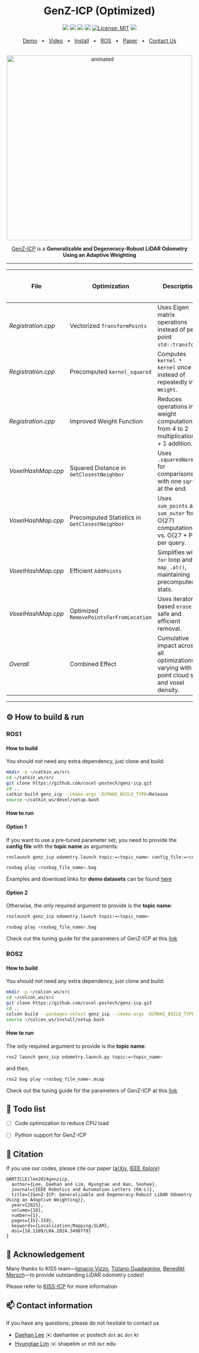 <div align="center">
    <h1>GenZ-ICP (Optimized)</h1>
    <a href="https://github.com/cocel-postech/genz-icp/tree/master/cpp/genz_icp"><img src="https://img.shields.io/badge/-C++-blue?logo=cplusplus" /></a>
    <a href="https://github.com/cocel-postech/genz-icp/tree/master/ros"><img src="https://img.shields.io/badge/ROS1-Noetic-blue" /></a>
    <a href="https://github.com/cocel-postech/genz-icp/tree/master/ros"><img src="https://img.shields.io/badge/ROS2-Humble-blue" /></a>
    <a href=""><img src="https://img.shields.io/badge/Linux-FCC624?logo=linux&logoColor=black" /></a>
    <a href="https://github.com/cocel-postech/genz-icp/blob/master/LICENSE"><img src="https://img.shields.io/badge/License-MIT-green.svg" alt="License: MIT" /></a>
    <a href="https://ieeexplore.ieee.org/document/10753079"><img src="https://img.shields.io/badge/DOI-10.1109/LRA.2024.3498779-004088.svg"/>
    <br />
    <br />
    <a href="https://www.youtube.com/watch?v=EyTJbdC_AA4">Demo</a>
    <span>&nbsp;&nbsp;•&nbsp;&nbsp;</span>
    <a href="https://www.youtube.com/watch?v=CU6aAiTIO6Y">Video</a>
    <span>&nbsp;&nbsp;•&nbsp;&nbsp;</span>
    <a href="https://github.com/cocel-postech/genz-icp/blob/master/README.md">Install</a>
    <span>&nbsp;&nbsp;•&nbsp;&nbsp;</span>
    <a href="https://github.com/cocel-postech/genz-icp/tree/master/ros">ROS</a>
    <span>&nbsp;&nbsp;•&nbsp;&nbsp;</span>
    <a href="https://arxiv.org/abs/2411.06766">Paper</a>
    <span>&nbsp;&nbsp;•&nbsp;&nbsp;</span>
    <a href="https://github.com/cocel-postech/genz-icp/issues">Contact Us</a>
  <br />
  <br />
  <p align="center"><img src=pictures/GenZ-ICP.gif alt="animated" width="500" /></p>

  [GenZ-ICP][arXivlink] is a **Generalizable and Degeneracy-Robust LiDAR Odometry Using an Adaptive Weighting**
</div>

[arXivlink]: https://arxiv.org/abs/2411.06766

---
| **File**             | **Optimization**                              | **Description**                                                                                              | **Estimated CPU Usage Reduction**         |
|----------------------|-----------------------------------------------|--------------------------------------------------------------------------------------------------------------|-------------------------------------------|
| *Registration.cpp* | Vectorized `TransformPoints` | Uses Eigen matrix operations instead of per-point `std::transform`.                                         | 5–15% of total runtime                   |
| *Registration.cpp* | Precomputed `kernel_squared` | Computes `kernel * kernel` once instead of repeatedly in `Weight`.                                           | 0.5–1% of total runtime                  |
| *Registration.cpp* | Improved Weight Function | Reduces operations in weight computation from 4 to 2 multiplications + 1 addition.                          | 2–5% of total runtime                    |
| *VoxelHashMap.cpp* | Squared Distance in `GetClosestNeighbor`      | Uses `.squaredNorm()` for comparisons, with one `sqrt` at the end.                                           | 10–20% of total runtime                  |
| *VoxelHashMap.cpp* | Precomputed Statistics in `GetClosestNeighbor`| Uses `sum_points` and `sum_outer` for O(27) computation vs. O(27 * P) per query.                            | 15–25% of total runtime                  |
| *VoxelHashMap.cpp* | Efficient `AddPoints`                         | Simplifies with `for` loop and `map_.at()`, maintaining precomputed stats.                                  | 1–3% of total runtime                    |
| *VoxelHashMap.cpp* | Optimized `RemovePointsFarFromLocation`       | Uses iterator-based `erase` for safe and efficient removal.                                                 | 1–2% of total runtime                    |
| *Overall*          | Combined Effect                               | Cumulative impact across all optimizations, varying with point cloud size and voxel density.               | **30–70% of total runtime**              |
---

## :gear: How to build & run

### ROS1

#### How to build

You should not need any extra dependency, just clone and build:
    
```sh
mkdir -p ~/catkin_ws/src
cd ~/catkin_ws/src
git clone https://github.com/cocel-postech/genz-icp.git
cd ..
catkin build genz_icp --cmake-args -DCMAKE_BUILD_TYPE=Release
source ~/catkin_ws/devel/setup.bash
```

#### How to run

#### Option 1

If you want to use a pre-tuned parameter set, you need to provide the **config file** with the **topic name** as arguments:

```sh
roslaunch genz_icp odometry.launch topic:=<topic_name> config_file:=<config_file_name>.yaml
```
```sh
rosbag play <rosbag_file_name>.bag
```

Examples and download links for **demo datasets** can be found [here][ros_readme_link]

[ros_readme_link]: https://github.com/cocel-postech/genz-icp/blob/master/ros/README.md

#### Option 2

Otherwise, the only required argument to provide is the **topic name**:

```sh
roslaunch genz_icp odometry.launch topic:=<topic_name>
```
```sh
rosbag play <rosbag_file_name>.bag
```

Check out the tuning guide for the parameters of GenZ-ICP at this [link][tuning_guide_link]

[tuning_guide_link]: https://github.com/cocel-postech/genz-icp/blob/master/ros/config/parameter_tuning_guide.md

### ROS2

#### How to build

You should not need any extra dependency, just clone and build:
    
```sh
mkdir -p ~/colcon_ws/src
cd ~/colcon_ws/src
git clone https://github.com/cocel-postech/genz-icp.git
cd ..
colcon build --packages-select genz_icp --cmake-args -DCMAKE_BUILD_TYPE=Release
source ~/colcon_ws/install/setup.bash
```

#### How to run

The only required argument to provide is the **topic name**:

```sh
ros2 launch genz_icp odometry.launch.py topic:=<topic_name>
```

and then,

```sh
ros2 bag play <rosbag_file_name>.mcap
```

Check out the tuning guide for the parameters of GenZ-ICP at this [link][tuning_guide_link]

## :pushpin: Todo list
- [ ] Code optimization to reduce CPU load
- [ ] Python support for GenZ-ICP


## :pencil: Citation

If you use our codes, please cite our paper ([arXiv][arXivLink], [IEEE *Xplore*][genzicpIEEElink])
```
@ARTICLE{lee2024genzicp,
  author={Lee, Daehan and Lim, Hyungtae and Han, Soohee},
  journal={IEEE Robotics and Automation Letters (RA-L)}, 
  title={{GenZ-ICP: Generalizable and Degeneracy-Robust LiDAR Odometry Using an Adaptive Weighting}}, 
  year={2025},
  volume={10},
  number={1},
  pages={152-159},
  keywords={Localization;Mapping;SLAM},
  doi={10.1109/LRA.2024.3498779}
}
```

[genzicpIEEElink]: https://ieeexplore.ieee.org/document/10753079

## :pray: Acknowledgement

Many thanks to KISS team—[Ignacio Vizzo][nacholink], [Tiziano Guadagnino][guadagninolink], [Benedikt Mersch][merschlink]—to provide outstanding LiDAR odometry codes!

Please refer to [KISS-ICP][kissicplink] for more information

[nacholink]: https://github.com/nachovizzo
[guadagninolink]: https://github.com/tizianoGuadagnino
[merschlink]: https://github.com/benemer
[kissicplink]: https://github.com/PRBonn/kiss-icp

## :mailbox: Contact information

If you have any questions, please do not hesitate to contact us
* [Daehan Lee][dhlink] :envelope: daehanlee `at` postech `dot` ac `dot` kr
* [Hyungtae Lim][htlink] :envelope: shapelim `at` mit `dot` edu

[dhlink]: https://github.com/Daehan2Lee
[htlink]: https://github.com/LimHyungTae
